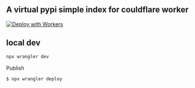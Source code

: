 ## A virtual pypi simple index for couldflare worker

[![Deploy with Workers](https://deploy.workers.cloudflare.com/button)](https://deploy.workers.cloudflare.com/?url=https://github.com/cloudflare/workers-sdk/tree/main/templates/worker-router)


## local dev


```sh
npx wrangler dev
```

Publish

```sh
$ npx wrangler deploy
```
